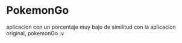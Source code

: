 # PokemonGo
aplicacion con un porcentaje muy bajo de similitud con la aplicacion original, pokemonGo :v
